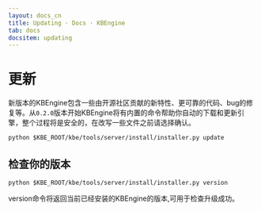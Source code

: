 ```yaml
---
layout: docs_cn
title: Updating · Docs · KBEngine
tab: docs
docsitem: updating
---
```


更新
========

新版本的KBEngine包含一些由开源社区贡献的新特性、更可靠的代码、bug的修复等。从`0.2.0`版本开始KBEngine将有内置的命令帮助你自动的下载和更新引擎，整个过程将是安全的，在改写一些文件之前请选择确认。

    python $KBE_ROOT/kbe/tools/server/install/installer.py update

检查你的版本
------------------

    python $KBE_ROOT/kbe/tools/server/install/installer.py version

version命令将返回当前已经安装的KBEngine的版本,可用于检查升级成功。
